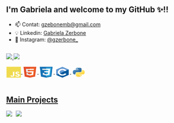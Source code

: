 ## I'm Gabriela and welcome to my GitHub ✨!!
- 📫 Contat: gzebonemb@gmail.com
- 💡 Linkedin: <a href="https://www.linkedin.com/in/gabriela-zerbone-17651962/" target="_blank"> Gabriela Zerbone </a>
- 📲 Instagram: <a href="https://instagram.com/gzerbone_" target="_blank"> @gzerbone_ </a>

##

<div>
  <a href="https://github.com/gzerbone">
  <img height="150em" src="https://github-readme-stats.vercel.app/api?username=gzerbone&show_icons=true&theme=gotham&include_all_commits=true&count_private=true&bg_color=0,14002f,3a0777,14002f&title_color=ebe6ed&text_color=dab9e5&icon_color=c787db&hide_border=true"/>
    
  <img height="150em"  src="https://github-readme-stats.vercel.app/api/top-langs/?username=gzerbone&layout=compact&langs_count=7&theme=gotham&bg_color=5,14002f,3a0777,14002f&title_color=ebe6ed&text_color=dab9e5&icon_color=dab9e5&hide_border=true"/>
</div>
  
 <div style="display: inline_block"><br>
  <img align="center" alt="gabi-Js" height="30" width="40" src="https://raw.githubusercontent.com/devicons/devicon/master/icons/javascript/javascript-plain.svg">
  <img align="center" alt="gabi-HTML" height="30" width="40" src="https://raw.githubusercontent.com/devicons/devicon/master/icons/html5/html5-original.svg">
  <img align="center" alt="gabi-CSS" height="30" width="40" src="https://raw.githubusercontent.com/devicons/devicon/master/icons/css3/css3-original.svg">
  <img align="center" alt="gabi-HTML" height="30" width="40" src="https://raw.githubusercontent.com/devicons/devicon/master/icons/c/c-original.svg">
  <img align="center" alt="gabi-HTML" height="30" width="40" src="https://raw.githubusercontent.com/devicons/devicon/master/icons/python/python-original.svg">

</div>
  
 </br>
 
## Main Projects
  
<div style="display: flex; flex-wrap: wrap; gap: 10px;>
  <a href="https://github.com/gzerbone/Tamagotchi_data_structures">
    <img src="https://github-readme-stats.vercel.app/api/pin/?username=gzerbone&repo=Tamagotchi_data_structures&theme=transparent&bg_color=00000000&title_color=ebe6ed&text_color=dab9e5&icon_color=dab9e5&hide_border=true">
  </a>

  <a href="https://github.com/gzerbone/InstagramCopy">
    <img src="https://github-readme-stats.vercel.app/api/pin/?username=gzerbone&repo=InstagramCopy&theme=transparent&bg_color=00000000&title_color=ebe6ed&text_color=dab9e5&icon_color=dab9e5&hide_border=true">
  </a>
</div>
  
  
  ##
<!--  REDES SOCIAIS
  <div style="display: inline_block">
   
   <a href="https://instagram.com/gzerbone_" target="_blank">
    <img height="22em" align="center" alt="Instagram" src="https://iconsplace.com/wp-content/uploads/_icons/c7b0e5/256/png/instagram-icon-256.png" target="_blank">
   </a>
    -
   <a href = "mailto:gzerbonemb@gmail.com" target="_blank">
    <img height="22em" align="center" alt="Gmail" src="https://iconsplace.com/wp-content/uploads/_icons/c7b0e5/256/png/gmail-login-icon-256.png" target="_blank">
   </a>
  -
   <a href="https://www.linkedin.com/in/gabriela-zerbone-17651962/" target="_blank">
    <img height="22em" align="center" alt="Linkedin" src="https://iconsplace.com/wp-content/uploads/_icons/c7b0e5/256/png/linkedin-icon-256.png" target="_blank">
   </a> 
 
  </div>
-->
